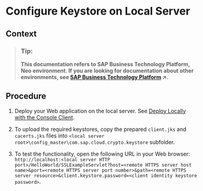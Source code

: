 <!-- loioa0fa9971cf214775ad27343017f72cbc -->

# Configure Keystore on Local Server



## Context

> ### Tip:  
> **This documentation refers to SAP Business Technology Platform, Neo environment. If you are looking for documentation about other environments, see [SAP Business Technology Platform](https://help.sap.com/viewer/65de2977205c403bbc107264b8eccf4b/Cloud/en-US/6a2c1ab5a31b4ed9a2ce17a5329e1dd8.html "SAP Business Technology Platform (SAP BTP) is an integrated offering comprised of four technology portfolios: database and data management, application development and integration, analytics, and intelligent technologies. The platform offers users the ability to turn data into business value, compose end-to-end business processes, and build and extend SAP applications quickly.") :arrow_upper_right:.**



<a name="loioa0fa9971cf214775ad27343017f72cbc__steps_frg_nq1_xj"/>

## Procedure

1.  Deploy your Web application on the local server. See [Deploy Locally with the Console Client](../30-development-neo/deploy-locally-with-the-console-client-937c833.md).

2.  To upload the required keystores, copy the prepared `client.jks` and `cacerts.jks` files into `<local server root>\config_master\com.sap.cloud.crypto.keystore` subfolder.

3.  To test the functionality, open the following URL in your Web browser: `http://localhost:<local server HTTP port>/HelloWorld/SSLExampleServlet?host=<remote HTTPS server host name>&port=<remote HTTPS server port number>&path=<remote HTTPS server resource>&client.keystore.password=<client identity keystore password>`.


